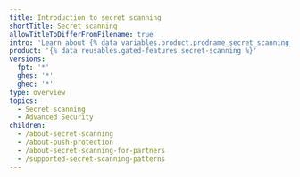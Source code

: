 ```yaml
---
title: Introduction to secret scanning
shortTitle: Secret scanning
allowTitleToDifferFromFilename: true
intro: 'Learn about {% data variables.product.prodname_secret_scanning_caps %} can keep your repositories secure by scanning them for known types of secrets, to prevent fraudulent use of secrets that were committed accidentally.'
product: '{% data reusables.gated-features.secret-scanning %}'
versions:
  fpt: '*'
  ghes: '*'
  ghec: '*'
type: overview
topics:
  - Secret scanning
  - Advanced Security
children:
  - /about-secret-scanning
  - /about-push-protection
  - /about-secret-scanning-for-partners
  - /supported-secret-scanning-patterns
---
```

